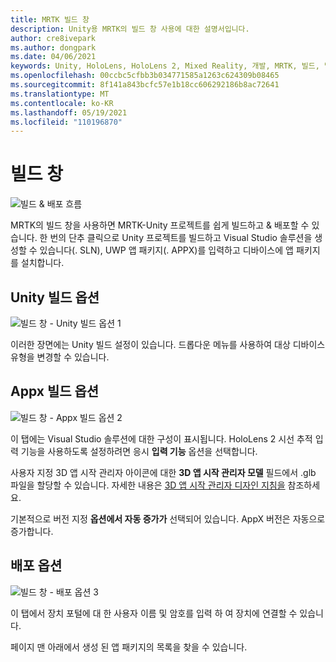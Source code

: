 ```yaml
---
title: MRTK 빌드 창
description: Unity용 MRTK의 빌드 창 사용에 대한 설명서입니다.
author: cre8ivepark
ms.author: dongpark
ms.date: 04/06/2021
keywords: Unity, HoloLens, HoloLens 2, Mixed Reality, 개발, MRTK, 빌드, 빌드 창, 도구
ms.openlocfilehash: 00ccbc5cfbb3b034771585a1263c624309b08465
ms.sourcegitcommit: 8f141a843bcfc57e1b18cc606292186b8ac72641
ms.translationtype: MT
ms.contentlocale: ko-KR
ms.lasthandoff: 05/19/2021
ms.locfileid: "110196870"
---
```

# <a name="build-window"></a>빌드 창
![빌드 & 배포 흐름](images/MRTK_BuildWindow0.png)

MRTK의 빌드 창을 사용하면 MRTK-Unity 프로젝트를 쉽게 빌드하고 & 배포할 수 있습니다. 한 번의 단추 클릭으로 Unity 프로젝트를 빌드하고 Visual Studio 솔루션을 생성할 수 있습니다(. SLN), UWP 앱 패키지(. APPX)를 입력하고 디바이스에 앱 패키지를 설치합니다. 


## <a name="unity-build-options"></a>Unity 빌드 옵션
![빌드 창 - Unity 빌드 옵션 1](images/MRTK_BuildWindow1.png)

이러한 장면에는 Unity 빌드 설정이 있습니다. 드롭다운 메뉴를 사용하여 대상 디바이스 유형을 변경할 수 있습니다.

## <a name="appx-build-options"></a>Appx 빌드 옵션
![빌드 창 - Appx 빌드 옵션 2](images/MRTK_BuildWindow2.png)

이 탭에는 Visual Studio 솔루션에 대한 구성이 표시됩니다. HoloLens 2 시선 추적 입력 기능을 사용하도록 설정하려면 응시 **입력 기능** 옵션을 선택합니다. 

사용자 지정 3D 앱 시작 관리자 아이콘에 대한 **3D 앱 시작 관리자 모델** 필드에서 .glb 파일을 할당할 수 있습니다. 자세한 내용은 [3D 앱 시작 관리자 디자인 지침을](/windows/mixed-reality/distribute/3d-app-launcher-design-guidance) 참조하세요.

기본적으로 버전 지정 **옵션에서 자동 증가가** 선택되어 있습니다. AppX 버전은 자동으로 증가합니다.


## <a name="deploy-options"></a>배포 옵션
![빌드 창 - 배포 옵션 3](images/MRTK_BuildWindow3.png)

이 탭에서 장치 포털에 대 한 사용자 이름 및 암호를 입력 하 여 장치에 연결할 수 있습니다. 

페이지 맨 아래에서 생성 된 앱 패키지의 목록을 찾을 수 있습니다. 

